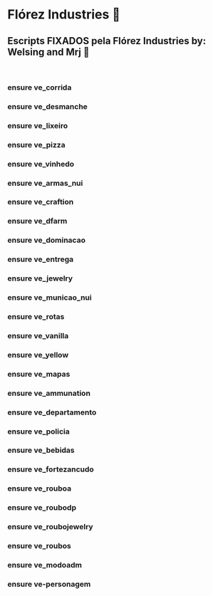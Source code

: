 # Flórez Industries 🌷

## Escripts FIXADOS pela Flórez Industries by: Welsing and Mrj :chicken:
&nbsp;

### ensure ve_corrida
### ensure ve_desmanche
### ensure ve_lixeiro
### ensure ve_pizza
### ensure ve_vinhedo
### ensure ve_armas_nui
### ensure ve_craftion
### ensure ve_dfarm
### ensure ve_dominacao
### ensure ve_entrega
### ensure ve_jewelry
### ensure ve_municao_nui
### ensure ve_rotas
### ensure ve_vanilla
### ensure ve_yellow
### ensure ve_mapas
### ensure ve_ammunation
### ensure ve_departamento
### ensure ve_policia
### ensure ve_bebidas
### ensure ve_fortezancudo
### ensure ve_rouboa
### ensure ve_roubodp
### ensure ve_roubojewelry
### ensure ve_roubos
### ensure ve_modoadm
### ensure ve-personagem
